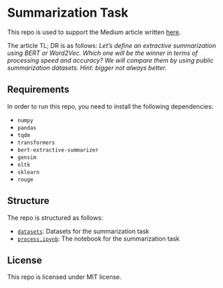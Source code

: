 # Summarization Task
This repo is used to support the Medium article written [here](https://utomorezadwi.medium.com/bert-extractive-summarizer-vs-word2vec-extractive-summarizer-which-one-is-better-and-faster-c6d6d172cb91).

The article TL; DR is as follows:
*Let’s define an extractive summarization using BERT or Word2Vec. Which one will be the winner in terms of processing speed and accuracy? We will compare them by using public summarization datasets. Hint: bigger not always better.*

## Requirements
In order to run this repo, you need to install the following dependencies:
- `numpy`
- `pandas`
- `tqdm`
- `transformers`
- `bert-extractive-summarizer`
- `gensim`
- `nltk`
- `sklearn`
- `rouge`

## Structure
The repo is structured as follows:
- [`datasets`](.datasets): Datasets for the summarization task
- [`process.ipynb`](.process.ipynb): The notebook for the summarization task

## License
This repo is licensed under MIT license.